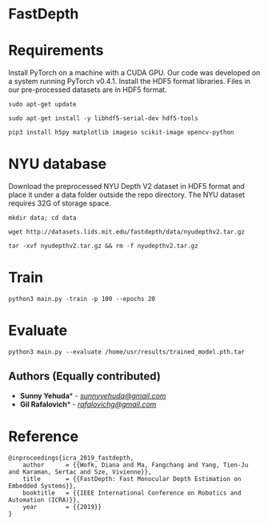 # FastDepth
# Requirements
Install PyTorch on a machine with a CUDA GPU. Our code was developed on a system running PyTorch v0.4.1.
Install the HDF5 format libraries. Files in our pre-processed datasets are in HDF5 format.
```
sudo apt-get update

sudo apt-get install -y libhdf5-serial-dev hdf5-tools

pip3 install h5py matplotlib imageio scikit-image opencv-python
```
# NYU database
Download the preprocessed NYU Depth V2 dataset in HDF5 format and place it under a data folder outside the repo directory. The NYU dataset requires 32G of storage space.
 ```
 mkdir data; cd data
 
 wget http://datasets.lids.mit.edu/fastdepth/data/nyudepthv2.tar.gz
 
 tar -xvf nyudepthv2.tar.gz && rm -f nyudepthv2.tar.gz
```
# Train
```
python3 main.py -train -p 100 --epochs 20
```
# Evaluate
```
python3 main.py --evaluate /home/usr/results/trained_model.pth.tar
```
## Authors (Equally contributed)
* **Sunny Yehuda*** - *sunnyyehuda@gmail.com*
* **Gil Rafalovich*** - *rafalovichg@gmail.com*

# Reference
```
@inproceedings{icra_2019_fastdepth,
	author      = {{Wofk, Diana and Ma, Fangchang and Yang, Tien-Ju and Karaman, Sertac and Sze, Vivienne}},
	title       = {{FastDepth: Fast Monocular Depth Estimation on Embedded Systems}},
	booktitle   = {{IEEE International Conference on Robotics and Automation (ICRA)}},
	year        = {{2019}}
}
```
